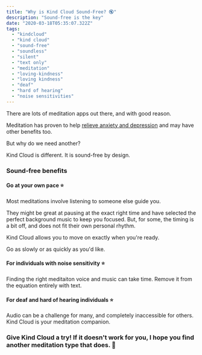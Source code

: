 ```yaml
---
title: "Why is Kind Cloud Sound-Free? 🔇"
description: "Sound-free is the key"
date: "2020-03-18T05:35:07.322Z"
tags:
  - "kindcloud"
  - "kind cloud"
  - "sound-free"
  - "soundless"
  - "silent"
  - "text only"
  - "meditation"
  - "loving-kindness"
  - "loving kindness"
  - "deaf"
  - "hard of hearing"
  - "noise sensitivities"
---
```


There are lots of meditation apps out there, and with good reason.

Meditation has proven to help [relieve anxiety and depression](https://www.npr.org/sections/health-shots/2014/01/07/260470831/mindfulness-meditation-can-help-relieve-anxiety-and-depression) and may have other benefits too.

But why do we need another?

Kind Cloud is different. It is sound-free by design.

### Sound-free benefits

#### Go at your own pace ⭐️

Most meditations involve listening to someone else guide you.

They might be great at pausing at the exact right time and have selected the perfect background music to keep you focused. But, for some, the timing is a bit off, and does not fit their own personal rhythm.

Kind Cloud allows you to move on exactly when you're ready.

Go as slowly or as quickly as you'd like.

#### For individuals with noise sensitivity ⭐️

Finding the right meditaiton voice and music can take time. Remove it from the equation entirely with text.

#### For deaf and hard of hearing individuals ⭐️

Audio can be a challenge for many, and completely inaccessible for others. Kind Cloud is your meditation companion.

### Give Kind Cloud a try! If it doesn't work for you, I hope you find another meditation type that does. 🌈
